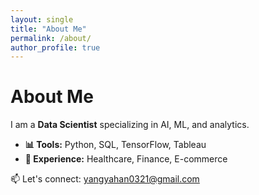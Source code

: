 ```yaml
---
layout: single
title: "About Me"
permalink: /about/
author_profile: true
---
```


# About Me  
I am a **Data Scientist** specializing in AI, ML, and analytics.

- **📊 Tools:** Python, SQL, TensorFlow, Tableau  
- **📍 Experience:** Healthcare, Finance, E-commerce  

📫 Let's connect: [yangyahan0321@gmail.com](mailto:yangyahan0321@gmail.com)
